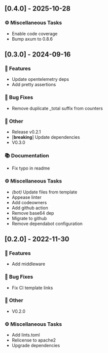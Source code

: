 ## [0.4.0] - 2025-10-28

### ⚙️ Miscellaneous Tasks

- Enable code coverage
- Bump axum to 0.8.6
## [0.3.0] - 2024-09-16

### 🚀 Features

- Update opentelemetry deps
- Add pretty assertions

### 🐛 Bug Fixes

- Remove duplicate _total suffix from counters

### 💼 Other

- Release v0.2.1
- [**breaking**] Update dependencies
- V0.3.0

### 📚 Documentation

- Fix typo in readme

### ⚙️ Miscellaneous Tasks

- *(bot)* Update files from template
- Appease linter
- Add codeowners
- Add github action
- Remove base64 dep
- Migrate to github
- Remove dependabot configuration
## [0.2.0] - 2022-11-30

### 🚀 Features

- Add middleware

### 🐛 Bug Fixes

- Fix CI template links

### 💼 Other

- V0.2.0

### ⚙️ Miscellaneous Tasks

- Add lints.toml
- Relicense to apache2
- Upgrade dependencies
